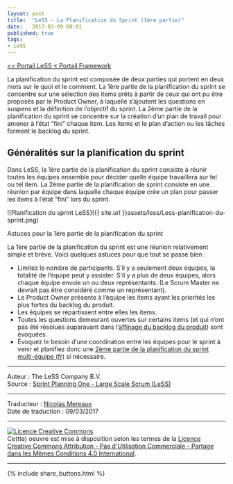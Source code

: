 ```yaml
---
layout: post
title:  "LeSS - La Planification du Sprint (1ère partie)"
date:   2017-03-09 00:01
published: true
tags:
- LeSS
---
```


[<< Portail LeSS < Portail Framework](http://www.les-traducteurs-agiles.org/2016/12/28/less-portail-framework.html)

La planification du sprint est composée de deux parties qui portent en deux mots sur le quoi et le comment. La 1ère partie de la planification du sprint se concentre sur une sélection des items prêts à partir de ceux qui ont pu être proposés par le Product Owner, à laquelle s’ajoutent les questions en suspens et la définition de l’objectif du sprint. La 2ème partie de la planification du sprint se concentre sur la création d’un plan de travail pour amener à l’état “fini” chaque item. Les items et le plan d’action ou les tâches forment le backlog du sprint.

## Généralités sur la planification du sprint

Dans LeSS, la 1ère partie de la planification du sprint consiste à réunir toutes les équipes ensemble pour décider quelle équipe travaillera sur tel ou tel item. La 2ème partie de la planification de sprint consiste en une réunion par équipe dans laquelle chaque équipe crée un plan pour passer les items à l’état “fini” lors du sprint.

![Planification du sprint LeSS]({{ site.url }}assets/less/Less-planification-du-sprint.png)

Astuces pour la 1ère partie de la planification du sprint

La 1ère partie de la planification du sprint est une réunion relativement simple et brève. Voici quelques astuces pour que tout se passe bien :

* Limitez le nombre de participants. S’il y a seulement deux équipes, la totalité de l’équipe peut y assister. S’il y a plus de deux équipes, alors chaque équipe envoie un ou deux représentants. (Le Scrum Master ne devrait pas être considéré comme un représentant).
* Le Product Owner présente à l’équipe les items ayant les priorités les plus fortes du backlog du produit.
* Les équipes se répartissent entre elles les items.
* Toutes les questions demeurant ouvertes sur certains items (et qui n’ont pas été résolues auparavant dans l’[affinage du backlog du produit](http://www.les-traducteurs-agiles.org/2018/01/26/less-l-affinage-du-backlog-produit.html)) sont évoquées.
* Évoquez le besoin d’une coordination entre les équipes pour le sprint à venir et planifiez donc une [2ème partie de la planification du sprint multi-équipe (fr)](http://www.les-traducteurs-agiles.org/2017/03/10/less-la-planification-du-sprint-2eme-partie.html) si nécessaire.


---
Auteur : The LeSS Company B.V.  
Source : [Sprint Planning One - Large Scale Scrum (LeSS)](http://less.works/less/framework/sprint-planning-one.html)  

---
Traducteur : [Nicolas Mereaux](http://www.les-traducteurs-agiles.org/traducteurs/)  
Date de traduction : 09/03/2017  

---

<a rel="license" href="http://creativecommons.org/licenses/by-nc-sa/4.0/"><img alt="Licence Creative Commons" style="border-width:0" src="http://i.creativecommons.org/l/by-nc-sa/4.0/88x31.png" /></a><br />Ce(tte) oeuvre est mise à disposition selon les termes de la <a rel="license" href="http://creativecommons.org/licenses/by-nc-sa/4.0/">Licence Creative Commons Attribution - Pas d'Utilisation Commerciale - Partage dans les Mêmes Conditions 4.0 International</a>.

---

{% include share_buttons.html %}
